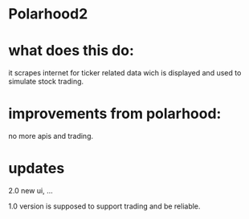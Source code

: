 # Polarhood2
# what does this do:
it scrapes internet for ticker related data wich
is displayed and used to simulate stock trading.
# improvements from polarhood:
no more apis and trading.
# updates
2.0 new ui, ...

1.0 version is supposed to support
trading and be reliable.


